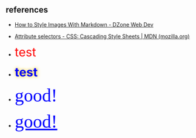 ## references

- [How to Style Images With Markdown - DZone Web Dev](https://dzone.com/articles/how-to-style-images-with-markdown)
- [Attribute selectors - CSS: Cascading Style Sheets | MDN (mozilla.org)](https://developer.mozilla.org/en-US/docs/Web/CSS/Attribute_selectors)

- <span style='color:red;font-size:xx-large'>test</span>
- <span style='color:blue;font-size:xx-large;font-weight:bold;text-shadow: #FC0 1px 0 10px;'>test</span>
- <span style='color:blue;font:3rem bold;'>good!</span>
- <span style='color:blue;font:3rem bold;'><u>good!</u></span>

